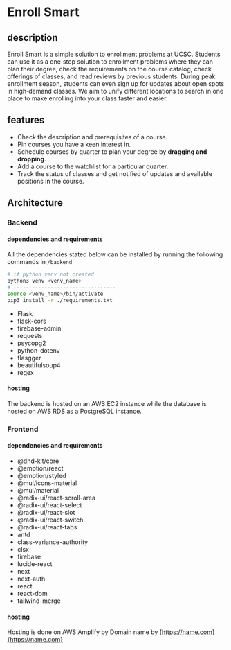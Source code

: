 ﻿# Enroll Smart
## description
Enroll Smart is a simple solution to enrollment problems at UCSC. Students can use it as a one‐stop solution to enrollment problems where they can plan their degree, check the requirements on the course catalog, check offerings of classes, and read reviews by previous students. During peak enrollment season, students can even sign up for updates about open spots in high‐demand classes. We aim to unify different locations to search in one place to make enrolling into your class faster and easier.
## features
- Check the description and prerequisites of a course.
- Pin courses you have a keen interest in.
- Schedule courses by quarter to plan your degree by **dragging and dropping**.
- Add a course to the watchlist for a particular quarter.
- Track the status of classes and get notified of updates and available positions in the course.

## Architecture
### Backend
#### dependencies and requirements
All the dependencies stated below can be installed by running the following commands in `/backend`
```bash
# if python venv not created
python3 venv <venv_name>
# ---------------------------------
source <venv_name>/bin/activate
pip3 install -r ./requirements.txt
```
- Flask
- flask-cors
- firebase-admin
- requests
- psycopg2
- python-dotenv
- flasgger
- beautifulsoup4
- regex
#### hosting
The backend is hosted on an AWS EC2 instance while the database is hosted on AWS RDS as a PostgreSQL instance.
### Frontend
#### dependencies and requirements
-  @dnd-kit/core
-  @emotion/react
-  @emotion/styled
-  @mui/icons-material
-  @mui/material
-  @radix-ui/react-scroll-area
-  @radix-ui/react-select
-  @radix-ui/react-slot
-  @radix-ui/react-switch
-  @radix-ui/react-tabs
-  antd
-  class-variance-authority
-  clsx
-  firebase
-  lucide-react
-  next
-  next-auth
-  react
-  react-dom
-  tailwind-merge
#### hosting
Hosting is done on AWS Amplify by Domain name by [https://name.com]{https://name.com}
